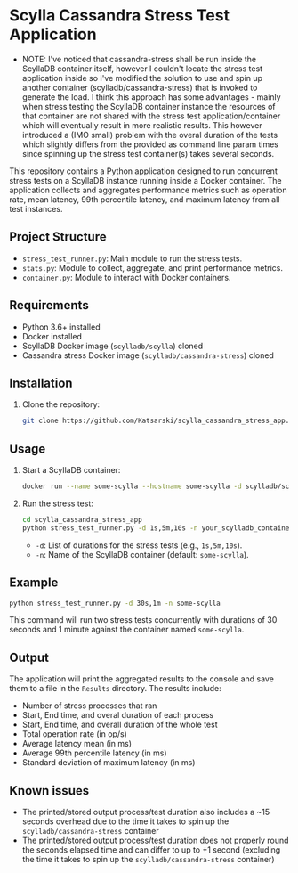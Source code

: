 # Scylla Cassandra Stress Test Application

- NOTE: I've noticed that cassandra-stress shall be run inside the ScyllaDB container itself, however I couldn't locate the stress test application inside so I've modified the solution to use and spin up another container (scylladb/cassandra-stress) that is invoked to generate the load. I think this approach has some advantages - mainly when stress testing the ScyllaDB container instance the resources of that container are not shared with the stress test application/container which will eventually result in more realistic results. This however introduced a (IMO small) problem with the overal duration of the tests which slightly differs from the provided as command line param times since spinning up the stress test container(s) takes several seconds. 

This repository contains a Python application designed to run concurrent stress tests on a ScyllaDB instance running inside a Docker container. The application collects and aggregates performance metrics such as operation rate, mean latency, 99th percentile latency, and maximum latency from all test instances.

## Project Structure

- `stress_test_runner.py`: Main module to run the stress tests.
- `stats.py`: Module to collect, aggregate, and print performance metrics.
- `container.py`: Module to interact with Docker containers.

## Requirements

- Python 3.6+ installed
- Docker installed
- ScyllaDB Docker image (`scylladb/scylla`) cloned
- Cassandra stress Docker image (`scylladb/cassandra-stress`) cloned

## Installation

1. Clone the repository:
    ```sh
    git clone https://github.com/Katsarski/scylla_cassandra_stress_app.git
    ```

## Usage

1. Start a ScyllaDB container:
    ```sh
    docker run --name some-scylla --hostname some-scylla -d scylladb/scylla --smp 1 --developer-mode 1
    ```

2. Run the stress test:
    ```sh
    cd scylla_cassandra_stress_app
    python stress_test_runner.py -d 1s,5m,10s -n your_scylladb_container_name
    ```

    - `-d`: List of durations for the stress tests (e.g., `1s,5m,10s`).
    - `-n`: Name of the ScyllaDB container (default: `some-scylla`).

## Example

```sh
python stress_test_runner.py -d 30s,1m -n some-scylla
```

This command will run two stress tests concurrently with durations of 30 seconds and 1 minute against the container named `some-scylla`.

## Output

The application will print the aggregated results to the console and save them to a file in the `Results` directory. The results include:

- Number of stress processes that ran
- Start, End time, and overal duration of each process
- Start, End time, and overall duration of the whole test
- Total operation rate (in op/s)
- Average latency mean (in ms)
- Average 99th percentile latency (in ms)
- Standard deviation of maximum latency (in ms)

## Known issues

- The printed/stored output process/test duration also includes a ~15 seconds overhead due to the time it takes to spin up the `scylladb/cassandra-stress` container
- The printed/stored output process/test duration does not properly round the seconds elapsed time and can differ to up to +1 second (excluding the time it takes to spin up the `scylladb/cassandra-stress` container)